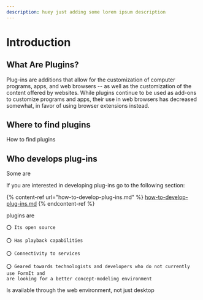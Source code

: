 ```yaml
---
description: huey just adding some lorem ipsum description
---
```


# Introduction

## What Are Plugins?

Plug-ins are additions that allow for the customization of computer programs, apps, and web browsers -- as well as the customization of the content offered by websites. While plugins continue to be used as add-ons to customize programs and apps, their use in web browsers has decreased somewhat, in favor of using browser extensions instead.

## Where to find plugins

How to find plugins

## Who develops plug-ins

Some are 

If you are interested in developing plug-ins go to the following section:

{% content-ref url="how-to-develop-plug-ins.md" %}
[how-to-develop-plug-ins.md](how-to-develop-plug-ins.md)
{% endcontent-ref %}



plugins are



```
⭕ Its open source

⭕ Has playback capabilities

⭕ Connectivity to services

⭕ Geared towards technologists and developers who do not currently use FormIt and
are looking for a better concept-modeling environment
```

Is available through the web environment, not just desktop

 
